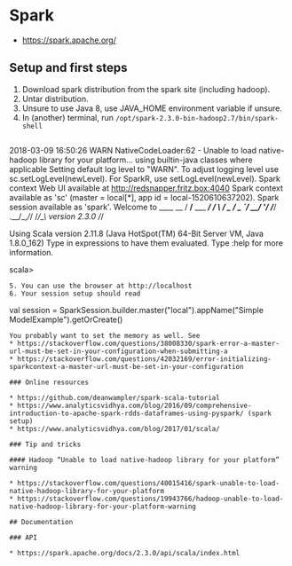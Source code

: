 # Spark

* https://spark.apache.org/

## Setup and first steps

1. Download spark distribution from the spark site (including hadoop).
2. Untar distribution.
3. Unsure to use Java 8, use JAVA_HOME environment variable if unsure.
4. In (another) terminal, run `/opt/spark-2.3.0-bin-hadoop2.7/bin/spark-shell`
   ```
2018-03-09 16:50:26 WARN  NativeCodeLoader:62 - Unable to load native-hadoop library for your platform... using builtin-java classes where applicable
Setting default log level to "WARN".
To adjust logging level use sc.setLogLevel(newLevel). For SparkR, use setLogLevel(newLevel).
Spark context Web UI available at http://redsnapper.fritz.box:4040
Spark context available as 'sc' (master = local[*], app id = local-1520610637202).
Spark session available as 'spark'.
Welcome to
      ____              __
     / __/__  ___ _____/ /__
    _\ \/ _ \/ _ `/ __/  '_/
   /___/ .__/\_,_/_/ /_/\_\   version 2.3.0
      /_/

Using Scala version 2.11.8 (Java HotSpot(TM) 64-Bit Server VM, Java 1.8.0_162)
Type in expressions to have them evaluated.
Type :help for more information.

scala>
   ```
5. You can use the browser at http://localhost
6. Your session setup should read
   ```
   val session = SparkSession.builder.master("local").appName("Simple ModelExample").getOrCreate()
   ```
   You probably want to set the memory as well. See
   * https://stackoverflow.com/questions/38008330/spark-error-a-master-url-must-be-set-in-your-configuration-when-submitting-a
   * https://stackoverflow.com/questions/42032169/error-initializing-sparkcontext-a-master-url-must-be-set-in-your-configuration

### Online resources

* https://github.com/deanwampler/spark-scala-tutorial
* https://www.analyticsvidhya.com/blog/2016/09/comprehensive-introduction-to-apache-spark-rdds-dataframes-using-pyspark/ (spark setup)
* https://www.analyticsvidhya.com/blog/2017/01/scala/

### Tip and tricks

#### Hadoop “Unable to load native-hadoop library for your platform” warning

* https://stackoverflow.com/questions/40015416/spark-unable-to-load-native-hadoop-library-for-your-platform
* https://stackoverflow.com/questions/19943766/hadoop-unable-to-load-native-hadoop-library-for-your-platform-warning

## Documentation

### API

* https://spark.apache.org/docs/2.3.0/api/scala/index.html
